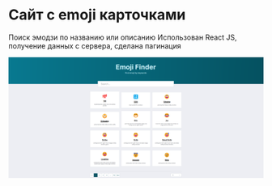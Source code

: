# Сайт с emoji карточками 
Поиск эмодзи по названию или описанию
Использован React JS, получение данных с сервера, сделана пагинация

![сайт с эмодзи](/examples/web_emoji.png)

